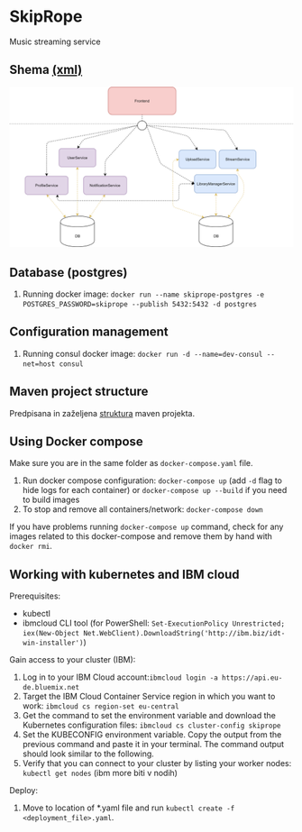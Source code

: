 # SkipRope
Music streaming service

## Shema [(xml)](./doc/shema.xml)  
![shema](./images/shema.png)

## Database (postgres)

1. Running docker image: `docker run --name skiprope-postgres -e POSTGRES_PASSWORD=skiprope --publish 5432:5432 -d postgres`

## Configuration management

1. Running consul docker image: `docker run -d --name=dev-consul --net=host consul`

## Maven project structure
Predpisana in zaželjena [struktura](https://maven.apache.org/guides/introduction/introduction-to-the-standard-directory-layout.html?fbclid=IwAR2Ix3y_8HpP4bFjVu_q2gp5_elbSmJKJgaJ9FdgfmBBvTBcwtTEsWpRtJo) maven projekta.

## Using Docker compose

Make sure you are in the same folder as `docker-compose.yaml` file.

1. Run docker compose configuration: `docker-compose up` (add `-d` flag to hide logs for each container) or `docker-compose up --build` if you need to build images
2. To stop and remove all containers/network: `docker-compose down`

If you have problems running `docker-compose up` command, check for any images related to this docker-compose and remove them by hand with `docker rmi`.

## Working with kubernetes and IBM cloud

Prerequisites:
- kubectl
- ibmcloud CLI tool (for PowerShell: `Set-ExecutionPolicy Unrestricted; iex(New-Object Net.WebClient).DownloadString('http://ibm.biz/idt-win-installer')`)

Gain access to your cluster (IBM):
1. Log in to your IBM Cloud account:`ibmcloud login -a https://api.eu-de.bluemix.net`
2. Target the IBM Cloud Container Service region in which you want to work: `ibmcloud cs region-set eu-central`
3. Get the command to set the environment variable and download the Kubernetes configuration files: `ibmcloud cs cluster-config skiprope`
4. Set the KUBECONFIG environment variable. Copy the output from the previous command and paste it in your terminal. The command output should look similar to the following.
5. Verify that you can connect to your cluster by listing your worker nodes: `kubectl get nodes` (ibm more biti v nodih)

Deploy:
1. Move to location of \*.yaml file and run `kubectl create -f <deployment_file>.yaml`. 
